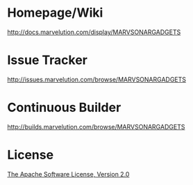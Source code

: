 Homepage/Wiki
=============
<http://docs.marvelution.com/display/MARVSONARGADGETS>

Issue Tracker
=============
<http://issues.marvelution.com/browse/MARVSONARGADGETS>

Continuous Builder
==================
<http://builds.marvelution.com/browse/MARVSONARGADGETS>

License
=======
[The Apache Software License, Version 2.0](http://www.apache.org/licenses/LICENSE-2.0.txt)
